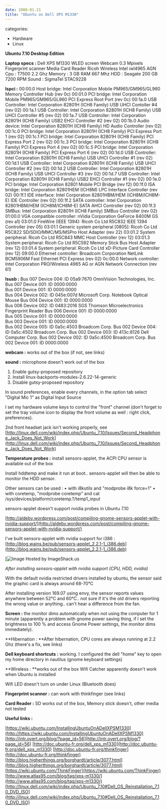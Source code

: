 ```yaml
---
date: 2008-01-21
title: "Ubuntu on Dell XPS M1330"
---
```








categories:
- Hardware
- Linux


**Ubuntu 7.10 Desktop Edition**

**Laptop specs :**
Dell XPS M1330
WLED screen
Webcam 0.3 Mpixels
Fingerprint scanner
Media Card Reader Ricoh
Wireless Intel iwl4965 AGN
Cpu : T7500 2.2 Ghz
Memory : 3 GB RAM 667 Mhz
HDD : Seagate 200 GB 7200 RPM
Sound : SigmaTel STAC9228

**lspci :**
00:00.0 Host bridge: Intel Corporation Mobile PM965/GM965/GL960 Memory Controller Hub (rev 0c)
00:01.0 PCI bridge: Intel Corporation Mobile PM965/GM965/GL960 PCI Express Root Port (rev 0c)
00:1a.0 USB Controller: Intel Corporation 82801H (ICH8 Family) USB UHCI Contoller #4 (rev 02)
00:1a.1 USB Controller: Intel Corporation 82801H (ICH8 Family) USB UHCI Controller #5 (rev 02)
00:1a.7 USB Controller: Intel Corporation 82801H (ICH8 Family) USB2 EHCI Controller #2 (rev 02)
00:1b.0 Audio device: Intel Corporation 82801H (ICH8 Family) HD Audio Controller (rev 02)
00:1c.0 PCI bridge: Intel Corporation 82801H (ICH8 Family) PCI Express Port 1 (rev 02)
00:1c.1 PCI bridge: Intel Corporation 82801H (ICH8 Family) PCI Express Port 2 (rev 02)
00:1c.3 PCI bridge: Intel Corporation 82801H (ICH8 Family) PCI Express Port 4 (rev 02)
00:1c.5 PCI bridge: Intel Corporation 82801H (ICH8 Family) PCI Express Port 6 (rev 02)
00:1d.0 USB Controller: Intel Corporation 82801H (ICH8 Family) USB UHCI Controller #1 (rev 02)
00:1d.1 USB Controller: Intel Corporation 82801H (ICH8 Family) USB UHCI Controller #2 (rev 02)
00:1d.2 USB Controller: Intel Corporation 82801H (ICH8 Family) USB UHCI Controller #3 (rev 02)
00:1d.7 USB Controller: Intel Corporation 82801H (ICH8 Family) USB2 EHCI Controller #1 (rev 02)
00:1e.0 PCI bridge: Intel Corporation 82801 Mobile PCI Bridge (rev f2)
00:1f.0 ISA bridge: Intel Corporation 82801HEM (ICH8M) LPC Interface Controller (rev 02)
00:1f.1 IDE interface: Intel Corporation 82801HBM/HEM (ICH8M/ICH8M-E) IDE Controller (rev 02)
00:1f.2 SATA controller: Intel Corporation 82801HBM/HEM (ICH8M/ICH8M-E) SATA AHCI Controller (rev 02)
00:1f.3 SMBus: Intel Corporation 82801H (ICH8 Family) SMBus Controller (rev 02)
01:00.0 VGA compatible controller: nVidia Corporation GeForce 8400M GS (rev a1)
03:01.0 FireWire (IEEE 1394): Ricoh Co Ltd R5C832 IEEE 1394 Controller (rev 05)
03:01.1 Generic system peripheral [0805]: Ricoh Co Ltd R5C822 SD/SDIO/MMC/MS/MSPro Host Adapter (rev 22)
03:01.2 System peripheral: Ricoh Co Ltd R5C843 MMC Host Controller (rev 12)
03:01.3 System peripheral: Ricoh Co Ltd R5C592 Memory Stick Bus Host Adapter (rev 12)
03:01.4 System peripheral: Ricoh Co Ltd xD-Picture Card Controller (rev 12)
09:00.0 Ethernet controller: Broadcom Corporation NetLink BCM5906M Fast Ethernet PCI Express (rev 02)
0c:00.0 Network controller: Intel Corporation PRO/Wireless 4965 AG or AGN Network Connection (rev 61)

**lsusb :**
Bus 007 Device 004: ID 05a9:7670 OmniVision Technologies, Inc. 
Bus 007 Device 001: ID 0000:0000  
Bus 001 Device 001: ID 0000:0000  
Bus 004 Device 002: ID 045e:007d Microsoft Corp. Notebook Optical Mouse
Bus 004 Device 001: ID 0000:0000  
Bus 006 Device 002: ID 0483:2016 SGS Thomson Microelectronics Fingerprint Reader
Bus 006 Device 001: ID 0000:0000  
Bus 005 Device 001: ID 0000:0000  
Bus 003 Device 001: ID 0000:0000  
Bus 002 Device 005: ID 0a5c:4503 Broadcom Corp. 
Bus 002 Device 004: ID 0a5c:4502 Broadcom Corp. 
Bus 002 Device 003: ID 413c:8126 Dell Computer Corp. 
Bus 002 Device 002: ID 0a5c:4500 Broadcom Corp. 
Bus 002 Device 001: ID 0000:0000  


**webcam :** works out of the box (if not, see links)

**sound :** microphone doesn't work out of the box

1. Enable gutsy-proposed repository
2. Install linux-backports-modules-2.6.22-14-generic
3. Disable gutsy-proposed repository

In sound preferences, enable every channels, in the option tab select "Digital Mic 1" as Digital Input Source

I set my hardware volume keys to control the "front" channel (don't forget to set the tray volume icon to display the front volume as well : right click, preferences).

2nd front headset jack isn't working properly, see [http://linux.dell.com/wiki/index.php/Ubuntu_7.10/Issues/Second_Headphone_Jack_Does_Not_Work](http://linux.dell.com/wiki/index.php/Ubuntu_7.10/Issues/Second_Headphone_Jack_Does_Not_Work)


**Temperature probes :** install sensors-applet, the ACPI CPU sensor is available out of the box

Install hddtemp and make it run at boot.. sensors-applet will then be able to monitor the HDD sensor.

Other sensors can be used :
• with i8kutils and "modprobe i8k force=1"
• with coretemp, "modprobe coretemp" and cat /sys/devices/platform/coretemp.?/temp1_input 


sensors-applet doesn't support nvidia probes in Ubuntu 7.10

[http://aldeby.wordpress.com/post/compiling-gnome-sensors-applet-with-nvidia-support/](http://aldeby.wordpress.com/post/compiling-gnome-sensors-applet-with-nvidia-support/)

I've built sensors-applet with nvidia support for i386 : [http://blog.wains.be/pub/sensors-applet_2.2.1-1_i386.deb](http://blog.wains.be/pub/sensors-applet_2.2.1-1_i386.deb)

[![Image Hosted by ImageShack.us](https://blog.wains.be/images/00-imageshack.jpg)  

_After installing sensors-applet with nvidia support (CPU, HDD, nvidia)_

With the default nvidia restricted drivers installed by ubuntu, the sensor said the graphic card is always around 68-70°C

After installing version 169.07 using envy, the sensor reports values anywhere between 52°C and 60°C.. not sure if it's the old drivers reporting the wrong value or anything.. can't hear a difference from the fan.


**Screen :** the monitor dims automatically when not using the computer for 1 minute (apparently a problem with gnome power saving thing, if I set the brightness to 100 % and access Gnome Power settings, the monitor dims immediately).


**Hibernation : **After hibernation, CPU cores are always running at 2.2 Ghz (there's a fix, see links)

**Dell keyboard shortcuts :** working. I configured the dell "home" key to open my home directory in nautilus (gnome keyboard settings)

**Wireless : **works out of the box
Wifi Catcher apparently doesn't work when Ubuntu is installed

Wifi LED doesn't turn on under Linux (Bluetooth does)

**Fingerprint scanner :** can work with thinkfinger (see links)

**Card Reader :** SD works out of the box, Memory stick doesn't, other media not tested


**Useful links :**

[https://wiki.ubuntu.com/InstallingUbuntuOnADellXPSM1330](http://https://wiki.ubuntu.com/InstallingUbuntuOnADellXPSM1330)
[http://intr.overt.org/blog/?page_id=56](http://intr.overt.org/blog/?page_id=56)
[http://doc.ubuntu-fr.org/dell_xps_m1330](http://doc.ubuntu-fr.org/dell_xps_m1330)
[http://doc.ubuntu-fr.org/thinkfinger](http://doc.ubuntu-fr.org/thinkfinger)
[http://blog.higherthings.org/borghardt/article/3077.html](http://blog.higherthings.org/borghardt/article/3077.html)
[https://wiki.ubuntu.com/ThinkFinger](https://wiki.ubuntu.com/ThinkFinger)
[http://www.atlas95.com/blog/tag/xps-m1330/](http://www.atlas95.com/blog/tag/xps-m1330/)
[http://linux.dell.com/wiki/index.php/Ubuntu_7.10#Dell_OS_Reinstallation_7.10_DVD_ISO](http://linux.dell.com/wiki/index.php/Ubuntu_7.10#Dell_OS_Reinstallation_7.10_DVD_ISO)
